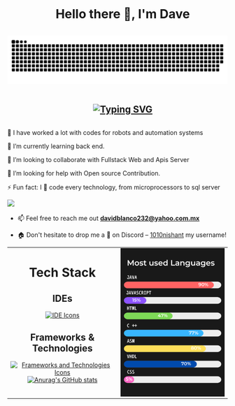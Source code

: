 

<!--h1 without bottom border-->
<div id="user-content-toc">
  <ul align="center">
    <summary><h1 style="display: inline-block">Hello there 👋, I'm Dave</h1></summary>
  </ul>
</div>


<!--- snake -->
<div align="center">
  <img  src="https://github.com/1999AZZAR/1999AZZAR/blob/readme/resources/img/grid-snake.svg"
       alt="snake" /></a>
</div>

<!--h2 without bottom border-->
<div id="user-content-toc">
  <ul align="center">
    <summary><h2 style="display: inline-block"><a href="<a href="https://git.io/typing-svg"><img src="https://readme-typing-svg.demolab.com?font=Fira+Code&weight=700&size=29&pause=100&color=3658F7&center=true&random=false&width=435&lines=Always+looking+for;new+Horizons" alt="Typing SVG" /></a></a>
  </ul>
</div>

<!--Intro start-->


🔭 I have worked a lot with codes for robots and automation systems

🌱 I’m currently learning back end.

👯 I’m looking to collaborate with Fullstack Web and Apis Server

🤔 I’m looking for help with Open source Contribution.

⚡ Fun fact: I 💖 code every technology, from microprocessors to sql server


<!--horizontal divider(gradiant)-->
<img src="https://user-images.githubusercontent.com/73097560/115834477-dbab4500-a447-11eb-908a-139a6edaec5c.gif">


- 📫 Feel free to reach me out **davidblanco232@yahoo.com.mx**

- 🏠 Don't hesitate to drop me a **👋** on Discord –  [1010nishant](https://discordapp.com/users/957722095381540874) my username!
<!--Intro end-->



<!--- stats & Trophy (start) -->
<p align="center">
  <!--- stats (start) -->
  <table align="center">
    <tr border="none">
      <td width="50%" align="center" valign="top">
        <h1>Tech Stack</h1>
        <h2>IDEs</h2>
        <!-- Escudos -->
        <a href="https://skillicons.dev">
          <img src="https://skillicons.dev/icons?i=eclipse,vscode,idea,arduino" alt="IDE Icons" /><br>
        </a>
        <h2>Frameworks & Technologies</h2>
        <a href="https://skillicons.dev">
          <img src="https://skillicons.dev/icons?i=spring,maven,aws,hibernate,git,mysql,sqlite,raspberrypi,matlab,blender" alt="Frameworks and Technologies Icons" /><br>
        </a>
        <!-- Estadísticas de GitHub -->
        <a href="https://github.com/davidblanco333/github-readme-stats">
          <img src="https://github-readme-stats.vercel.app/api?username=davidblanco333" alt="Anurag's GitHub stats" />
        </a>
      </td>
      <td width="50%" align="center" valign="top">
        <!-- Imagen adicional -->
        <img align="center" src="https://github.com/davidblanco333/davidblanco333/blob/main/JAVA.png" alt="Java Logo" />
       

  </table>
  <!--- stats (end) -->
</p>



